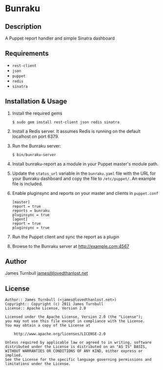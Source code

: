 Bunraku
=======

Description
-----------

A Puppet report handler and simple Sinatra dashboard

Requirements
------------

* `rest-client`
* `json`
* `puppet`
* `redis`
* `sinatra`

Installation & Usage
-------------------

1.  Install the required gems

        $ sudo gem install rest-client json redis sinatra

2.  Install a Redis server. It assumes Redis is running on the default
    localhost on port 6379.

3.  Run the Bunraku server:

        $ bin/bunraku-server

4.  Install bunraku-report as a module in your Puppet master's module
    path.

5.  Update the `status_url` variable in the `bunraku.yaml` file
    with the URL for your Bunraku dashboard and copy the file to 
    `/etc/puppet/`. An example file is included.

6.  Enable pluginsync and reports on your master and clients in `puppet.conf`

        [master]
        report = true
        reports = bunraku
        pluginsync = true
        [agent]
        report = true
        pluginsync = true

7.  Run the Puppet client and sync the report as a plugin

8.  Browse to the Bunraku server at http://example.com:4567

Author
------

James Turnbull <james@lovedthanlost.net>

License
-------

    Author:: James Turnbull (<james@lovedthanlost.net>)
    Copyright:: Copyright (c) 2011 James Turnbull
    License:: Apache License, Version 2.0

    Licensed under the Apache License, Version 2.0 (the "License");
    you may not use this file except in compliance with the License.
    You may obtain a copy of the License at

        http://www.apache.org/licenses/LICENSE-2.0

    Unless required by applicable law or agreed to in writing, software
    distributed under the License is distributed on an "AS IS" BASIS,
    WITHOUT WARRANTIES OR CONDITIONS OF ANY KIND, either express or implied.
    See the License for the specific language governing permissions and
    limitations under the License.
